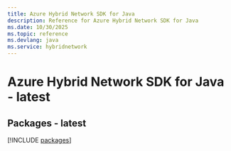 ```yaml
---
title: Azure Hybrid Network SDK for Java
description: Reference for Azure Hybrid Network SDK for Java
ms.date: 10/30/2025
ms.topic: reference
ms.devlang: java
ms.service: hybridnetwork
---
```

# Azure Hybrid Network SDK for Java - latest
## Packages - latest
[!INCLUDE [packages](hybrid-network-index.md)]